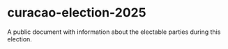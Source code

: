 # curacao-election-2025
A public document with information about the electable parties during this election.
